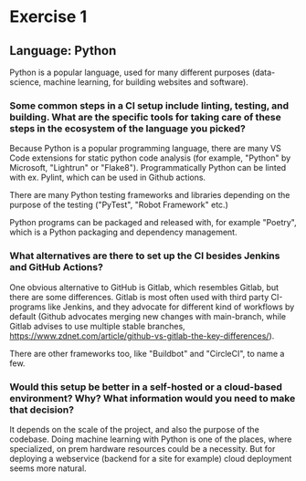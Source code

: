 # Exercise 1

## Language: Python

Python is a popular language, used for many different purposes (data-science, machine learning, for building websites and software).

### Some common steps in a CI setup include linting, testing, and building. What are the specific tools for taking care of these steps in the ecosystem of the language you picked?

Because Python is a popular programming language, there are many VS Code extensions for static python code analysis (for example, "Python" by Microsoft, "Lightrun" or "Flake8"). Programmatically Python can be linted with ex. Pylint, which can be used in Github actions.

There are many Python testing frameworks and libraries depending on the purpose of the testing ("PyTest", "Robot Framework" etc.)

Python programs can be packaged and released with, for example "Poetry", which is a Python packaging and dependency management.

### What alternatives are there to set up the CI besides Jenkins and GitHub Actions?

One obvious alternative to GitHub is Gitlab, which resembles Gitlab, but there are some differences. Gitlab is most often used with third party CI-programs like Jenkins, and they advocate for different kind of workflows by default (Github advocates merging new changes with main-branch, while Gitlab advises to use multiple stable branches, https://www.zdnet.com/article/github-vs-gitlab-the-key-differences/).

There are other frameworks too, like "Buildbot" and "CircleCI", to name a few.

### Would this setup be better in a self-hosted or a cloud-based environment? Why? What information would you need to make that decision?

It depends on the scale of the project, and also the purpose of the codebase. Doing machine learning with Python is one of the places, where specialized, on prem hardware resources could be a necessity. But for deploying a webservice (backend for a site for example) cloud deployment seems more natural.